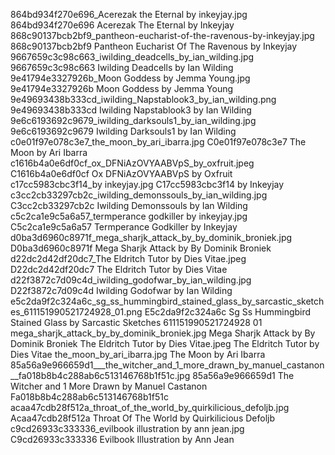 864bd934f270e696_Acerezak the Eternal by inkeyjay.jpg 864bd934f270e696 Acerezak The Eternal by Inkeyjay
868c90137bcb2bf9_pantheon-eucharist-of-the-ravenous-by-inkeyjay.jpg 868c90137bcb2bf9 Pantheon Eucharist Of The Ravenous by Inkeyjay
9667659c3c98c663_iwilding_deadcells_by_ian_wilding.jpg 9667659c3c98c663 Iwilding Deadcells by Ian Wilding
9e41794e3327926b_Moon Goddess by Jemma Young.jpg 9e41794e3327926b Moon Goddess by Jemma Young
9e49693438b333cd_iwilding_Napstablook3_by_ian_wilding.png 9e49693438b333cd Iwilding Napstablook3 by Ian Wilding
9e6c6193692c9679_iwilding_darksouls1_by_ian_wilding.jpg 9e6c6193692c9679 Iwilding Darksouls1 by Ian Wilding
c0e01f97e078c3e7_the_moon_by_ari_ibarra.jpg C0e01f97e078c3e7 The Moon by Ari Ibarra
c1616b4a0e6df0cf_ox_DFNiAzOVYAABVpS_by_oxfruit.jpeg C1616b4a0e6df0cf Ox DFNiAzOVYAABVpS by Oxfruit
c17cc5983cbc3f14_by inkeyjay.jpg C17cc5983cbc3f14 by Inkeyjay
c3cc2cb33297cb2c_iwilding_demonssouls_by_ian_wilding.jpg C3cc2cb33297cb2c Iwilding Demonssouls by Ian Wilding
c5c2ca1e9c5a6a57_termperance godkiller by inkeyjay.jpg C5c2ca1e9c5a6a57 Termperance Godkiller by Inkeyjay
d0ba3d6960c8971f_mega_sharjk_attack_by_by_dominik_broniek.jpg D0ba3d6960c8971f Mega Sharjk Attack by By Dominik Broniek
d22dc2d42df20dc7_The Eldritch Tutor by Dies Vitae.jpeg D22dc2d42df20dc7 The Eldritch Tutor by Dies Vitae
d22f3872c7d09c4d_iwilding_godofwar_by_ian_wilding.jpg D22f3872c7d09c4d Iwilding Godofwar by Ian Wilding
e5c2da9f2c324a6c_sg_ss_hummingbird_stained_glass_by_sarcastic_sketches_611151990521724928_01.png E5c2da9f2c324a6c Sg Ss Hummingbird Stained Glass by Sarcastic Sketches 611151990521724928 01
mega_sharjk_attack_by_by_dominik_broniek.jpg Mega Sharjk Attack by By Dominik Broniek
The Eldritch Tutor by Dies Vitae.jpeg The Eldritch Tutor by Dies Vitae
the_moon_by_ari_ibarra.jpg The Moon by Ari Ibarra
85a56a9e966659d1___the_witcher_and_1_more_drawn_by_manuel_castanon__fa018b8b4c288ab6c513146768b1f51c.jpg 85a56a9e966659d1   The Witcher and 1 More Drawn by Manuel Castanon  Fa018b8b4c288ab6c513146768b1f51c
acaa47cdb28f512a_throat_of_the_world_by_quirkilicious_defoljb.jpg Acaa47cdb28f512a Throat Of The World by Quirkilicious Defoljb
c9cd26933c333336_evilbook illustration by ann jean.jpg C9cd26933c333336 Evilbook Illustration by Ann Jean
